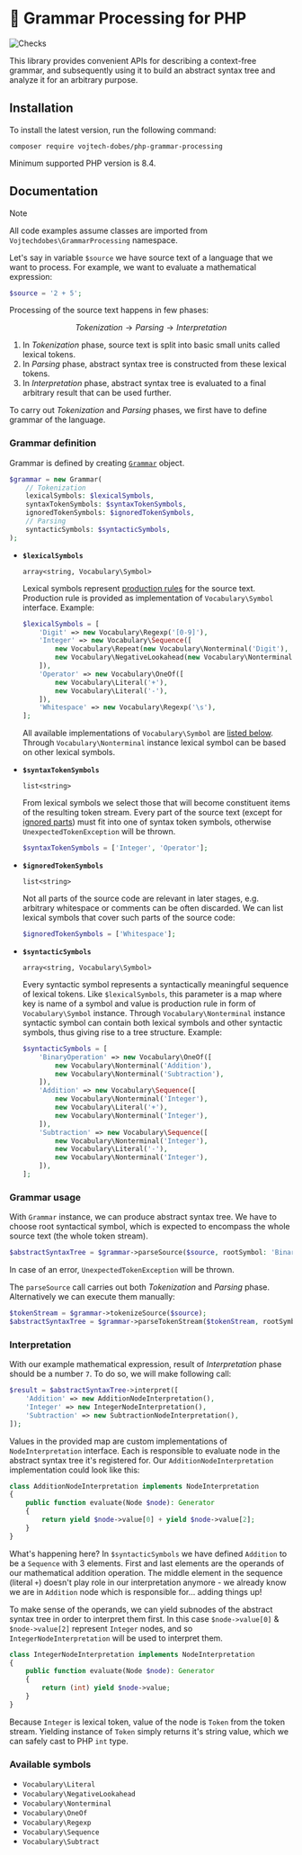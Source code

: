 # 📓 Grammar Processing for PHP

![Checks](https://github.com/vojtech-dobes/php-grammar-processing/actions/workflows/checks.yml/badge.svg?branch=master&event=push)

This library provides convenient APIs for describing a context-free grammar, and subsequently using it to build an abstract syntax tree and analyze it for an arbitrary purpose.



## Installation

To install the latest version, run the following command:

```
composer require vojtech-dobes/php-grammar-processing
```

Minimum supported PHP version is 8.4.



## Documentation

> [!NOTE]
> All code examples assume classes are imported from `Vojtechdobes\GrammarProcessing` namespace.

Let's say in variable `$source` we have source text of a language that we want to process. For example, we want to evaluate a mathematical expression:

```php
$source = '2 + 5';
```

Processing of the source text happens in few phases:

$$Tokenization \to Parsing \to Interpretation$$

1. In _Tokenization_ phase, source text is split into basic small units called lexical tokens.
2. In _Parsing_ phase, abstract syntax tree is constructed from these lexical tokens.
3. In _Interpretation_ phase, abstract syntax tree is evaluated to a final arbitrary result that can be used further.

To carry out _Tokenization_ and _Parsing_ phases, we first have to define grammar of the language.



### Grammar definition

Grammar is defined by creating [`Grammar`](../src/GrammarProcessing/Grammar.php) object.

```php
$grammar = new Grammar(
    // Tokenization
    lexicalSymbols: $lexicalSymbols,
    syntaxTokenSymbols: $syntaxTokenSymbols,
    ignoredTokenSymbols: $ignoredTokenSymbols,
    // Parsing
    syntacticSymbols: $syntacticSymbols,
);
```

- **`$lexicalSymbols`**

  ```
  array<string, Vocabulary\Symbol>
  ```

  Lexical symbols represent [production rules](https://en.wikipedia.org/wiki/Production_(computer_science)) for the source text. Production rule is provided as implementation of `Vocabulary\Symbol` interface. Example:

  ```php
  $lexicalSymbols = [
      'Digit' => new Vocabulary\Regexp('[0-9]'),
      'Integer' => new Vocabulary\Sequence([
          new Vocabulary\Repeat(new Vocabulary\Nonterminal('Digit'), min: 1, max: null),
          new Vocabulary\NegativeLookahead(new Vocabulary\Nonterminal('Digit')),
      ]),
      'Operator' => new Vocabulary\OneOf([
          new Vocabulary\Literal('+'),
          new Vocabulary\Literal('-'),
      ]),
      'Whitespace' => new Vocabulary\Regexp('\s'),
  ];
  ```

  All available implementations of `Vocabulary\Symbol` are [listed below](#available-symbols). Through `Vocabulary\Nonterminal` instance lexical symbol can be based on other lexical symbols.

- **`$syntaxTokenSymbols`**

  ```
  list<string>
  ```

  From lexical symbols we select those that will become constituent items of the resulting token stream. Every part of the source text (except for [ignored parts](#ignored-token-symbols)) must fit into one of syntax token symbols, otherwise `UnexpectedTokenException` will be thrown.

  ```php
  $syntaxTokenSymbols = ['Integer', 'Operator'];
  ```

- <a name="ignored-token-symbols"></a>**`$ignoredTokenSymbols`**

  ```
  list<string>
  ```

  Not all parts of the source code are relevant in later stages, e.g. arbitrary whitespace or comments can be often discarded. We can list lexical symbols that cover such parts of the source code:

  ```php
  $ignoredTokenSymbols = ['Whitespace'];
  ```

- **`$syntacticSymbols`**

  ```
  array<string, Vocabulary\Symbol>
  ```

  Every syntactic symbol represents a syntactically meaningful sequence of lexical tokens. Like `$lexicalSymbols`, this parameter is a map where key is name of a symbol and value is production rule in form of `Vocabulary\Symbol` instance. Through `Vocabulary\Nonterminal` instance syntactic symbol can contain both lexical symbols and other syntactic symbols, thus giving rise to a tree structure. Example:

  ```php
  $syntacticSymbols = [
      'BinaryOperation' => new Vocabulary\OneOf([
          new Vocabulary\Nonterminal('Addition'),
          new Vocabulary\Nonterminal('Subtraction'),
      ]),
      'Addition' => new Vocabulary\Sequence([
          new Vocabulary\Nonterminal('Integer'),
          new Vocabulary\Literal('+'),
          new Vocabulary\Nonterminal('Integer'),
      ]),
      'Subtraction' => new Vocabulary\Sequence([
          new Vocabulary\Nonterminal('Integer'),
          new Vocabulary\Literal('-'),
          new Vocabulary\Nonterminal('Integer'),
      ]),
  ];
  ```



### Grammar usage

With `Grammar` instance, we can produce abstract syntax tree. We have to choose root syntactical symbol, which is expected to encompass the whole source text (the whole token stream).

```php
$abstractSyntaxTree = $grammar->parseSource($source, rootSymbol: 'BinaryOperation');
```

In case of an error, `UnexpectedTokenException` will be thrown.

The `parseSource` call carries out both _Tokenization_ and _Parsing_ phase. Alternatively we can execute them manually:

```php
$tokenStream = $grammar->tokenizeSource($source);
$abstractSyntaxTree = $grammar->parseTokenStream($tokenStream, rootSymbol: 'BinaryOperation');
```



### Interpretation

With our example mathematical expression, result of _Interpretation_ phase should be a number `7`. To do so, we will make following call:

```php
$result = $abstractSyntaxTree->interpret([
    'Addition' => new AdditionNodeInterpretation(),
    'Integer' => new IntegerNodeInterpretation(),
    'Subtraction' => new SubtractionNodeInterpretation(),
]);
```

Values in the provided map are custom implementations of `NodeInterpretation` interface. Each is responsible to evaluate node in the abstract syntax tree it's registered for. Our `AdditionNodeInterpretation` implementation could look like this:

```php
class AdditionNodeInterpretation implements NodeInterpretation
{
    public function evaluate(Node $node): Generator
    {
        return yield $node->value[0] + yield $node->value[2];
    }
}
```

What's happening here? In `$syntacticSymbols` we have defined `Addition` to be a `Sequence` with 3 elements. First and last elements are the operands of our mathematical addition operation. The middle element in the sequence (literal `+`) doesn't play role in our interpretation anymore - we already know we are in `Addition` node which is responsible for... adding things up!

To make sense of the operands, we can yield subnodes of the abstract syntax tree in order to interpret them first. In this case `$node->value[0]` & `$node->value[2]` represent `Integer` nodes, and so `IntegerNodeInterpretation` will be used to interpret them.

```php
class IntegerNodeInterpretation implements NodeInterpretation
{
    public function evaluate(Node $node): Generator
    {
        return (int) yield $node->value;
    }
}
```

Because `Integer` is lexical token, value of the node is `Token` from the token stream. Yielding instance of `Token` simply returns it's string value, which we can safely cast to PHP `int` type.



### Available symbols

- `Vocabulary\Literal`
- `Vocabulary\NegativeLookahead`
- `Vocabulary\Nonterminal`
- `Vocabulary\OneOf`
- `Vocabulary\Regexp`
- `Vocabulary\Sequence`
- `Vocabulary\Subtract`
